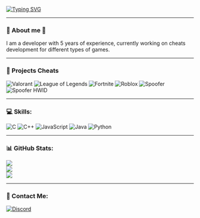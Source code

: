 [![Typing SVG](https://readme-typing-svg.herokuapp.com?color=95ecfe&size=35&center=true&vCenter=true&width=1000&lines=Hi+👋,+I'm+Skevin)](https://git.io/typing-svg)

---

### 🌟 About me 🌟
I am a developer with 5 years of experience, currently working on cheats development for different types of games.

---

### 🚀 Projects Cheats
![Valorant](https://img.shields.io/badge/Valorant-%23F40C03.svg?style=for-the-badge&logo=valorant&logoColor=white)
![League of Legends](https://img.shields.io/badge/League_of_Legends-%230e3a8e.svg?style=for-the-badge&logo=riot-games&logoColor=white)
![Fortnite](https://img.shields.io/badge/Fortnite-%2388C9F9.svg?style=for-the-badge&logo=fortnite&logoColor=white)
![Roblox](https://img.shields.io/badge/Roblox-%238A2BE2.svg?style=for-the-badge&logo=roblox&logoColor=white)
![Spoofer](https://img.shields.io/badge/Spoofer-%2333C8FF.svg?style=for-the-badge)
![Spoofer HWID](https://img.shields.io/badge/Spoofer_HWID-%2333FF57.svg?style=for-the-badge)

---

### 💻 Skills:
![C](https://img.shields.io/badge/C-%2300599C.svg?style=for-the-badge&logo=c&logoColor=white)
![C++](https://img.shields.io/badge/C%2B%2B-%2300599C.svg?style=for-the-badge&logo=c%2B%2B&logoColor=white)
![JavaScript](https://img.shields.io/badge/javascript-%23323330.svg?style=for-the-badge&logo=javascript&logoColor=%23F7DF1E)
![Java](https://img.shields.io/badge/Java-%23F8981D.svg?style=for-the-badge&logo=java&logoColor=white)
![Python](https://img.shields.io/badge/Python-%233776AB?style=for-the-badge&logo=python&logoColor=white)

---

### 📊 GitHub Stats:
![](https://github-readme-stats.vercel.app/api?username=skevinof&theme=dark&hide_border=false&include_all_commits=false&count_private=false)<br/>
![](https://github-readme-streak-stats.herokuapp.com/?user=skevinof&theme=dark&hide_border=false)<br/>
![](https://github-readme-stats.vercel.app/api/top-langs/?username=skevinof&theme=dark&hide_border=false&include_all_commits=false&count_private=false&layout=compact)

---

### 💬 Contact Me:
[![Discord](https://img.shields.io/badge/Discord-%2354B6E2.svg?style=for-the-badge&logo=discord&logoColor=white)](https://discord.com/users/zarheat)

